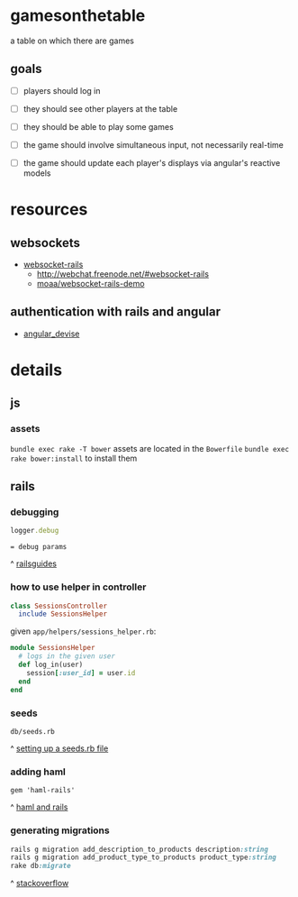 # gamesonthetable
a table on which there are games

## goals
 - [ ] players should log in
 - [ ] they should see other players at the table
 - [ ] they should be able to play some games
 - [ ] the game should involve simultaneous input, not necessarily real-time
 - [ ] the game should update each player's displays via angular's reactive models


# resources
## websockets
- [websocket-rails](https://github.com/websocket-rails/websocket-rails)
  - http://webchat.freenode.net/#websocket-rails
  - [moaa/websocket-rails-demo](https://github.com/moaa/websocket-rails-demo) 

## authentication with rails and angular
- [angular_devise](https://github.com/cloudspace/angular_devise)

# details
## js
### assets
`bundle exec rake -T bower`
assets are located in the `Bowerfile`
`bundle exec rake bower:install` to install them


## rails
### debugging
```ruby
logger.debug
```

```haml
= debug params
```

^ [railsguides](http://guides.rubyonrails.org/debugging_rails_applications.html)

### how to use helper in controller
```ruby
class SessionsController
  include SessionsHelper
```
given `app/helpers/sessions_helper.rb`:
```ruby
module SessionsHelper
  # logs in the given user
  def log_in(user)
    session[:user_id] = user.id
  end
end
```

### seeds
`db/seeds.rb`

^ [setting up a seeds.rb file](http://www.xyzpub.com/en/ruby-on-rails/3.2/seed_rb.html)

### adding haml
`gem 'haml-rails'`

^ [haml and rails](http://railsapps.github.io/rails-haml.html)

### generating migrations
```ruby
rails g migration add_description_to_products description:string
rails g migration add_product_type_to_products product_type:string
rake db:migrate
```

^ [stackoverflow](http://stackoverflow.com/questions/15162055/rails-generate-migration#answer-20008381)
